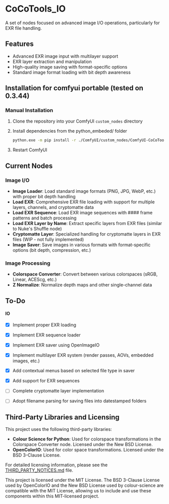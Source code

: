 # CoCoTools_IO

A set of nodes focused on advanced image I/O operations, particularly for EXR file handling.

## Features
- Advanced EXR image input with multilayer support
- EXR layer extraction and manipulation
- High-quality image saving with format-specific options
- Standard image format loading with bit depth awareness


## Installation for comfyui portable (tested on 0.3.44)



### Manual Installation
1. Clone the repository into your ComfyUI `custom_nodes` directory
2. Install dependencies
    from the python_embeded/ folder

    ```bash
    python.exe -m pip install -r ./ComfyUI/custom_nodes/ComfyUI-CoCoTools/requirements.txt
    ```
3. Restart ComfyUI



## Current Nodes

### Image I/O
- **Image Loader**: Load standard image formats (PNG, JPG, WebP, etc.) with proper bit depth handling
- **Load EXR**: Comprehensive EXR file loading with support for multiple layers, channels, and cryptomatte data
- **Load EXR Sequence**: Load EXR image sequences with #### frame patterns and batch processing
- **Load EXR Layer by Name**: Extract specific layers from EXR files (similar to Nuke's Shuffle node)
- **Cryptomatte Layer**: Specialized handling for cryptomatte layers in EXR files (WIP - not fully implemented)
- **Image Saver**: Save images in various formats with format-specific options (bit depth, compression, etc.)

### Image Processing
- **Colorspace Converter**: Convert between various colorspaces (sRGB, Linear, ACEScg, etc.)
- **Z Normalize**: Normalize depth maps and other single-channel data


## To-Do
#### IO
- [x] Implement proper EXR loading
- [x] Implement EXR sequence loader
- [x] Implement EXR saver using OpenImageIO
- [x] Implement multilayer EXR system (render passes, AOVs, embedded images, etc.)
- [x] Add contextual menus based on selected file type in saver
- [x] Add support for EXR sequences
- [ ] Complete cryptomatte layer implementation
- [ ] Adopt filename parsing for saving files into datestamped folders



## Third-Party Libraries and Licensing

This project uses the following third-party libraries:

- **Colour Science for Python**: Used for colorspace transformations in the Colorspace Converter node. Licensed under the New BSD License.
- **OpenColorIO**: Used for color space transformations. Licensed under the BSD 3-Clause License.

For detailed licensing information, please see the [THIRD_PARTY_NOTICES.md](THIRD_PARTY_NOTICES.md) file.

This project is licensed under the MIT License. The BSD 3-Clause License used by OpenColorIO and the New BSD License used by colour-science are compatible with the MIT License, allowing us to include and use these components within this MIT-licensed project.
